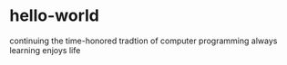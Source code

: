 # hello-world
continuing the time-honored tradtion of computer programming
always learning
enjoys life 
